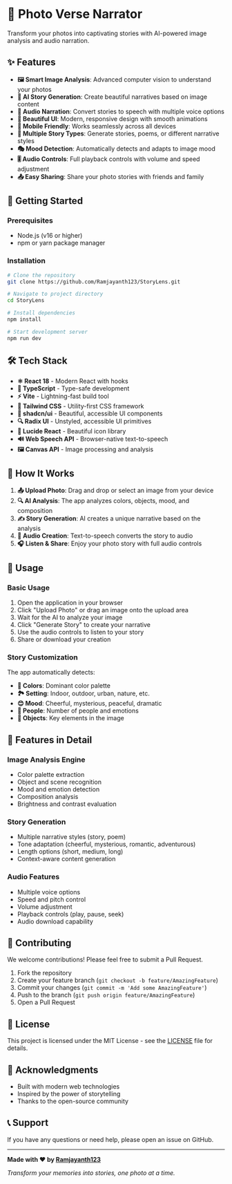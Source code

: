 # 📸 Photo Verse Narrator

Transform your photos into captivating stories with AI-powered image analysis and audio narration.

## ✨ Features

- **🖼️ Smart Image Analysis**: Advanced computer vision to understand your photos
- **📝 AI Story Generation**: Create beautiful narratives based on image content
- **🎵 Audio Narration**: Convert stories to speech with multiple voice options
- **🎨 Beautiful UI**: Modern, responsive design with smooth animations
- **📱 Mobile Friendly**: Works seamlessly across all devices
- **🔄 Multiple Story Types**: Generate stories, poems, or different narrative styles
- **🎭 Mood Detection**: Automatically detects and adapts to image mood
- **🎚️ Audio Controls**: Full playback controls with volume and speed adjustment
- **📤 Easy Sharing**: Share your photo stories with friends and family

## 🚀 Getting Started

### Prerequisites

- Node.js (v16 or higher)
- npm or yarn package manager

### Installation

```bash
# Clone the repository
git clone https://github.com/Ramjayanth123/StoryLens.git

# Navigate to project directory
cd StoryLens

# Install dependencies
npm install

# Start development server
npm run dev
```

## 🛠️ Tech Stack

- **⚛️ React 18** - Modern React with hooks
- **🔷 TypeScript** - Type-safe development
- **⚡ Vite** - Lightning-fast build tool
- **🎨 Tailwind CSS** - Utility-first CSS framework
- **🧩 shadcn/ui** - Beautiful, accessible UI components
- **🔍 Radix UI** - Unstyled, accessible UI primitives
- **🎯 Lucide React** - Beautiful icon library
- **🔊 Web Speech API** - Browser-native text-to-speech
- **🖼️ Canvas API** - Image processing and analysis

## 📖 How It Works

1. **📤 Upload Photo**: Drag and drop or select an image from your device
2. **🔍 AI Analysis**: The app analyzes colors, objects, mood, and composition
3. **✍️ Story Generation**: AI creates a unique narrative based on the analysis
4. **🎤 Audio Creation**: Text-to-speech converts the story to audio
5. **🎧 Listen & Share**: Enjoy your photo story with full audio controls

## 🎯 Usage

### Basic Usage

1. Open the application in your browser
2. Click "Upload Photo" or drag an image onto the upload area
3. Wait for the AI to analyze your image
4. Click "Generate Story" to create your narrative
5. Use the audio controls to listen to your story
6. Share or download your creation

### Story Customization

The app automatically detects:
- **🎨 Colors**: Dominant color palette
- **🏞️ Setting**: Indoor, outdoor, urban, nature, etc.
- **😊 Mood**: Cheerful, mysterious, peaceful, dramatic
- **👥 People**: Number of people and emotions
- **🎯 Objects**: Key elements in the image

## 🎨 Features in Detail

### Image Analysis Engine
- Color palette extraction
- Object and scene recognition
- Mood and emotion detection
- Composition analysis
- Brightness and contrast evaluation

### Story Generation
- Multiple narrative styles (story, poem)
- Tone adaptation (cheerful, mysterious, romantic, adventurous)
- Length options (short, medium, long)
- Context-aware content generation

### Audio Features
- Multiple voice options
- Speed and pitch control
- Volume adjustment
- Playback controls (play, pause, seek)
- Audio download capability

## 🤝 Contributing

We welcome contributions! Please feel free to submit a Pull Request.

1. Fork the repository
2. Create your feature branch (`git checkout -b feature/AmazingFeature`)
3. Commit your changes (`git commit -m 'Add some AmazingFeature'`)
4. Push to the branch (`git push origin feature/AmazingFeature`)
5. Open a Pull Request

## 📝 License

This project is licensed under the MIT License - see the [LICENSE](LICENSE) file for details.

## 🙏 Acknowledgments

- Built with modern web technologies
- Inspired by the power of storytelling
- Thanks to the open-source community

## 📞 Support

If you have any questions or need help, please open an issue on GitHub.

---

**Made with ❤️ by [Ramjayanth123](https://github.com/Ramjayanth123)**

*Transform your memories into stories, one photo at a time.*
